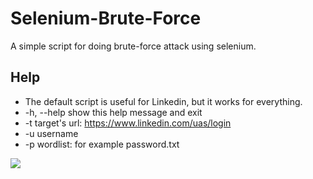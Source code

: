 # Selenium-Brute-Force
A simple script for doing brute-force attack using selenium.

## Help
- The default script is useful for Linkedin, but it works for everything. 
- -h, --help  show this help message and exit
- -t    target's url: https://www.linkedin.com/uas/login
- -u    username
- -p    wordlist: for example password.txt

![](https://github.com/mohammadkamrani/Brute-Force/blob/main/ezgif.com-video-to-gif.gif)

